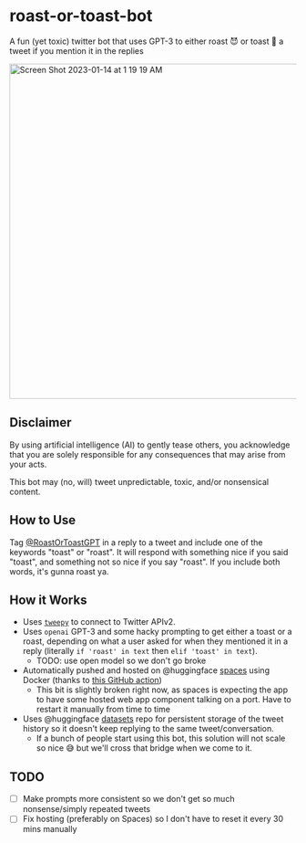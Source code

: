 # roast-or-toast-bot

A fun (yet toxic) twitter bot that uses GPT-3 to either roast 😈 or toast 🥂 a tweet if you mention it in the replies

<img width="587" alt="Screen Shot 2023-01-14 at 1 19 19 AM" src="https://user-images.githubusercontent.com/32437151/212440593-330efca7-1e88-46c8-a04b-c92aa70a9807.png">

## Disclaimer

By using artificial intelligence (AI) to gently tease others, you acknowledge that you are solely responsible for any consequences that may arise from your acts.

This bot may (no, will) tweet unpredictable, toxic, and/or nonsensical content.

## How to Use

Tag [@RoastOrToastGPT](https://twitter.com/RoastOrToastGPT) in a reply to a tweet and include one of the keywords "toast" or "roast". It will respond with something nice if you said "toast", and something not so nice if you say "roast". If you include both words, it's gunna roast ya.

## How it Works

- Uses [`tweepy`](https://docs.tweepy.org/en/stable/) to connect to Twitter APIv2.
- Uses `openai` GPT-3 and some hacky prompting to get either a toast or a roast, depending on what a user asked for when they mentioned it in a reply (literally `if 'roast' in text` then `elif 'toast' in text`).
  - TODO: use open model so we don't go broke
- Automatically pushed and hosted on @huggingface [spaces](https://hf.co/spaces) using Docker (thanks to [this GitHub action](https://github.com/nateraw/huggingface-sync-action))
  - This bit is slightly broken right now, as spaces is expecting the app to have some hosted web app component talking on a port. Have to restart it manually from time to time
- Uses @huggingface [datasets](https://hf.co/datasets) repo for persistent storage of the tweet history so it doesn't keep replying to the same tweet/conversation.
  - If a bunch of people start using this bot, this solution will not scale so nice 😅 but we'll cross that bridge when we come to it.

## TODO

- [ ] Make prompts more consistent so we don't get so much nonsense/simply repeated tweets
- [ ] Fix hosting (preferably on Spaces) so I don't have to reset it every 30 mins manually
